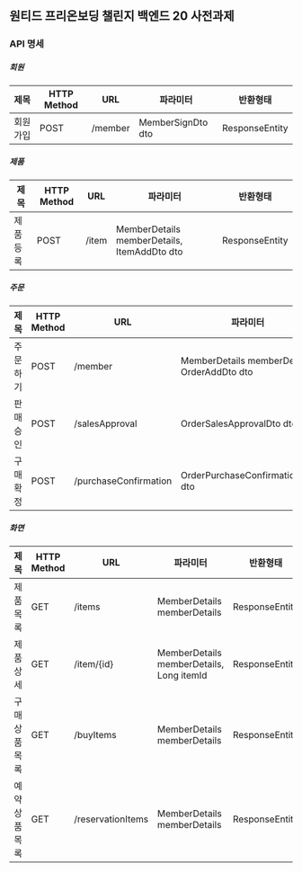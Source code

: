 ## 원티드 프리온보딩 챌린지 백엔드 20 사전과제


### API 명세

##### 회원

|제목|HTTP Method|URL|파라미터|반환형태|
|------|---|---|---|---|
|회원가입|POST|/member|MemberSignDto dto|ResponseEntity<Long>|

##### 제품

|제목|HTTP Method|URL|파라미터|반환형태|
|------|---|---|---|---|
|제품등록|POST|/item|MemberDetails memberDetails, ItemAddDto dto|ResponseEntity<Long>|

##### 주문

|제목|HTTP Method|URL|파라미터|반환형태|
|------|---|---|---|---|
|주문하기|POST|/member|MemberDetails memberDetails, OrderAddDto dto|ResponseEntity<Long>|
|판매승인|POST|/salesApproval|OrderSalesApprovalDto dto|ResponseEntity|
|구매확정|POST|/purchaseConfirmation|OrderPurchaseConfirmationDto dto|ResponseEntity|

##### 화면

|제목|HTTP Method|URL|파라미터|반환형태|
|------|---|---|---|---|
|제품목록|GET|/items|MemberDetails memberDetails|ResponseEntity<Long>|String|
|제품상세|GET|/item/{id}|MemberDetails memberDetails, Long itemId|ResponseEntity<Long>|String|
|구매상품목록|GET|/buyItems|MemberDetails memberDetails|ResponseEntity|String|
|예약상품목록|GET|/reservationItems|MemberDetails memberDetails|ResponseEntity|String|
